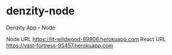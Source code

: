 # denzity-node

Denzity App - Node

Node URL https://lit-wildwood-89906.herokuapp.com
React URL https://vast-fortress-95457.herokuapp.com